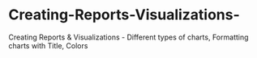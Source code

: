 # Creating-Reports-Visualizations-
Creating Reports &amp; Visualizations - Different types of charts, Formatting charts with Title, Colors 
